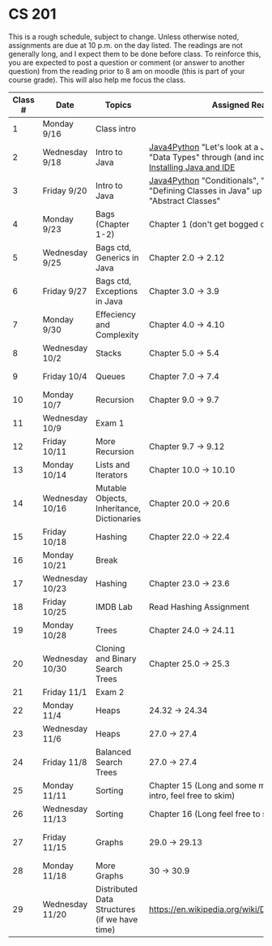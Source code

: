 # CS 201

This is a rough schedule, subject to change. Unless otherwise noted, assignments are due at 10 p.m. on the day listed. The readings are not generally long, and I expect them to be done before class. To reinforce this, you are expected to post a question or comment (or answer to another question) from the reading prior to 8 am on moodle (this is part of your course grade). This will also help me focus the class.

| Class # 	| Date           	| Topics             	| Assigned Reading                                                                                                                                                                                                                                           	| Assignment Due at 10 p.m. 	|
|---------	|----------------	|--------------------	|------------------------------------------------------------------------------------------------------------------------------------------------------------------------------------------------------------------------------------------------------------	|---------------------------	|
| 1 | Monday 9/16 | Class intro 	| | |
| 2 | Wednesday 9/18 	| Intro to Java| [Java4Python](https://runestone.academy/runestone/books/published/java4python/index.html)  "Let's look at a Java Program" and "Data Types" through (and including) "String" - [Installing Java and IDE](java) | 	|
| 3 | Friday 9/20| Intro to Java  | [Java4Python](https://runestone.academy/runestone/books/published/java4python/index.html)  "Conditionals", "Loops and iteration", "Defining Classes in Java" up to (and not including) "Abstract Classes"| [Python to Java Comparison](PythonToJava) |
| 4 | Monday 9/23 | Bags (Chapter 1-2) 	|Chapter 1 (don't get bogged down in UML) -> 1.14 | [Java Lab](Assignments/Lab1/Intro) 	|
| 5 | Wednesday 9/25 | Bags ctd, Generics in Java | Chapter 2.0 -> 2.12| Sticks part 1 | 
| 6 | Friday 9/27 | Bags ctd, Exceptions in Java | Chapter 3.0 -> 3.9 | Sticks part 2 | 
| 7 | Monday 9/30 | Effeciency and Complexity | Chapter 4.0 -> 4.10 | Sticks part 3 | 
| 8 | Wednesday 10/2 | Stacks | Chapter 5.0 -> 5.4 | Complexity PSet | 
| 9 | Friday 10/4 | Queues | Chapter 7.0 -> 7.4 | Lisp Without Nested Parens | 
| 10 | Monday 10/7 | Recursion | Chapter 9.0 -> 9.7 | Lisp With Nested Parens | 
| 11 | Wednesday 10/9 | Exam 1 |  |  | 
| 12 | Friday 10/11 | More Recursion | Chapter 9.7 -> 9.12 |  | 
| 13 | Monday 10/14 | Lists and Iterators | Chapter 10.0 -> 10.10 | Morse Code part 1  |
| 14 | Wednesday 10/16 | Mutable Objects, Inheritance, Dictionaries | Chapter 20.0 -> 20.6 | Morse code part 2   |
| 15 | Friday 10/18 | Hashing | Chapter 22.0 -> 22.4 | PopRandom design doc   |
| 16 | Monday 10/21 | Break |  |    |
| 17 | Wednesday 10/23 | Hashing | Chapter 23.0 -> 23.6 |  PopRandom implementation  |
| 18 | Friday 10/25 | IMDB Lab | Read Hashing Assignment |   |
| 19 | Monday 10/28 | Trees | Chapter 24.0 -> 24.11 | IMDB Hashing Part 1   |
| 20 | Wednesday 10/30 | Cloning and Binary Search Trees | Chapter 25.0 -> 25.3 | IMDB Hashing Part 2   |
| 21 | Friday 11/1 | Exam 2 |  |   |
| 22 | Monday 11/4 | Heaps | 24.32 -> 24.34 |   |
| 23 | Wednesday 11/6 | Heaps | 27.0 -> 27.4 |  IMDB Trees Part 1 |
| 24 | Friday 11/8 | Balanced Search Trees | 27.0 -> 27.4 |  IMDB Trees Part 2 |
| 25 | Monday 11/11 | Sorting | Chapter 15 (Long and some may be familiar from intro, feel free to skim) |   |
| 26 | Wednesday 11/13 | Sorting | Chapter 16 (Long feel free to skim) |   |
| 27 | Friday 11/15 | Graphs | 29.0 -> 29.13 |  Sorting and Balanced Tree PSet |
| 28 | Monday 11/18 | More Graphs | 30 -> 30.9 |   |
| 29 | Wednesday 11/20 | Distributed Data Structures (if we have time) | https://en.wikipedia.org/wiki/Distributed_hash_table | Unit Conversions  |

